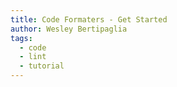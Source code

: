 ```yaml
---
title: Code Formaters - Get Started
author: Wesley Bertipaglia
tags:
  - code
  - lint
  - tutorial
---
```

